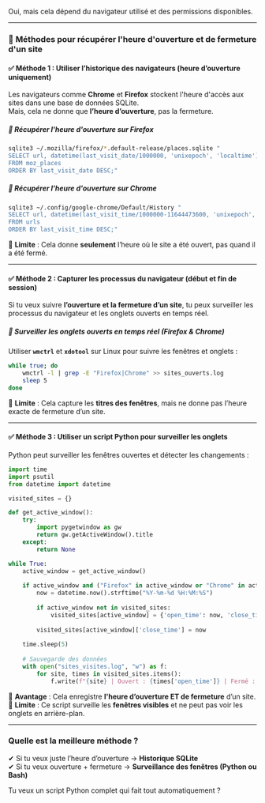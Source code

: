 Oui, mais cela dépend du navigateur utilisé et des permissions disponibles.  

---

### 🔹 **Méthodes pour récupérer l'heure d'ouverture et de fermeture d'un site**  

#### ✅ **Méthode 1 : Utiliser l’historique des navigateurs (heure d’ouverture uniquement)**  
Les navigateurs comme **Chrome** et **Firefox** stockent l'heure d'accès aux sites dans une base de données SQLite.  
Mais, cela ne donne que **l’heure d’ouverture**, pas la fermeture.  

##### 🔸 **Récupérer l'heure d'ouverture sur Firefox**  
```bash
sqlite3 ~/.mozilla/firefox/*.default-release/places.sqlite "
SELECT url, datetime(last_visit_date/1000000, 'unixepoch', 'localtime') 
FROM moz_places 
ORDER BY last_visit_date DESC;"
```

##### 🔸 **Récupérer l'heure d'ouverture sur Chrome**  
```bash
sqlite3 ~/.config/google-chrome/Default/History "
SELECT url, datetime(last_visit_time/1000000-11644473600, 'unixepoch', 'localtime') 
FROM urls 
ORDER BY last_visit_time DESC;"
```
📌 **Limite** : Cela donne **seulement** l’heure où le site a été ouvert, pas quand il a été fermé.

---

#### ✅ **Méthode 2 : Capturer les processus du navigateur (début et fin de session)**
Si tu veux suivre **l’ouverture et la fermeture d’un site**, tu peux surveiller les processus du navigateur et les onglets ouverts en temps réel.

##### 🔸 **Surveiller les onglets ouverts en temps réel (Firefox & Chrome)**
Utiliser **`wmctrl`** et **`xdotool`** sur Linux pour suivre les fenêtres et onglets :
```bash
while true; do
    wmctrl -l | grep -E "Firefox|Chrome" >> sites_ouverts.log
    sleep 5
done
```
📌 **Limite** : Cela capture les **titres des fenêtres**, mais ne donne pas l’heure exacte de fermeture d’un site.

---

#### ✅ **Méthode 3 : Utiliser un script Python pour surveiller les onglets**  
Python peut surveiller les fenêtres ouvertes et détecter les changements :  

```python
import time
import psutil
from datetime import datetime

visited_sites = {}

def get_active_window():
    try:
        import pygetwindow as gw
        return gw.getActiveWindow().title
    except:
        return None

while True:
    active_window = get_active_window()
    
    if active_window and ("Firefox" in active_window or "Chrome" in active_window):
        now = datetime.now().strftime("%Y-%m-%d %H:%M:%S")
        
        if active_window not in visited_sites:
            visited_sites[active_window] = {'open_time': now, 'close_time': None}
        
        visited_sites[active_window]['close_time'] = now
    
    time.sleep(5)
    
    # Sauvegarde des données
    with open("sites_visites.log", "w") as f:
        for site, times in visited_sites.items():
            f.write(f"{site} | Ouvert : {times['open_time']} | Fermé : {times['close_time']}\n")
```
📌 **Avantage** : Cela enregistre **l'heure d’ouverture ET de fermeture** d’un site.  
📌 **Limite** : Ce script surveille les **fenêtres visibles** et ne peut pas voir les onglets en arrière-plan.

---

### **Quelle est la meilleure méthode ?**  
✔ Si tu veux juste l’heure d’ouverture → **Historique SQLite**  
✔ Si tu veux ouverture + fermeture → **Surveillance des fenêtres (Python ou Bash)**  

Tu veux un script Python complet qui fait tout automatiquement ?
